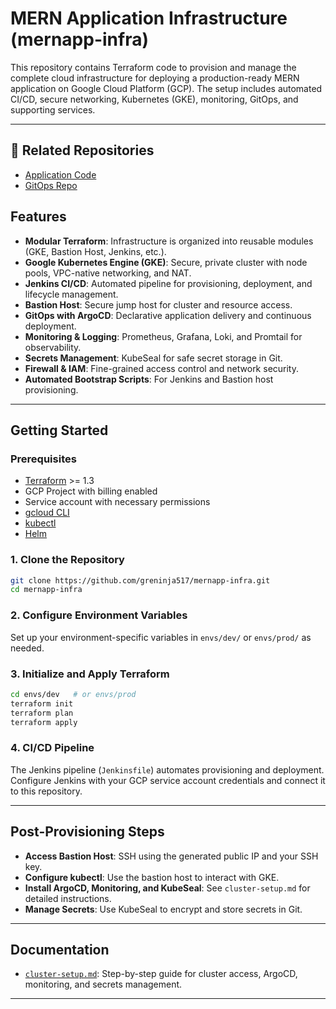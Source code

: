 # MERN Application Infrastructure (mernapp-infra)

This repository contains Terraform code to provision and manage the complete cloud infrastructure for deploying a production-ready MERN application on Google Cloud Platform (GCP). The setup includes automated CI/CD, secure networking, Kubernetes (GKE), monitoring, GitOps, and supporting services.

---

## 🔗 Related Repositories
- [Application Code](https://github.com/greninja517/mernapp-code.git)
- [GitOps Repo](https://github.com/greninja517/mernapp-gitops.git)

## Features

- **Modular Terraform**: Infrastructure is organized into reusable modules (GKE, Bastion Host, Jenkins, etc.).
- **Google Kubernetes Engine (GKE)**: Secure, private cluster with node pools, VPC-native networking, and NAT.
- **Jenkins CI/CD**: Automated pipeline for provisioning, deployment, and lifecycle management.
- **Bastion Host**: Secure jump host for cluster and resource access.
- **GitOps with ArgoCD**: Declarative application delivery and continuous deployment.
- **Monitoring & Logging**: Prometheus, Grafana, Loki, and Promtail for observability.
- **Secrets Management**: KubeSeal for safe secret storage in Git.
- **Firewall & IAM**: Fine-grained access control and network security.
- **Automated Bootstrap Scripts**: For Jenkins and Bastion host provisioning.

---

## Getting Started

### Prerequisites

- [Terraform](https://www.terraform.io/downloads.html) >= 1.3
- GCP Project with billing enabled
- Service account with necessary permissions
- [gcloud CLI](https://cloud.google.com/sdk/docs/install)
- [kubectl](https://kubernetes.io/docs/tasks/tools/)
- [Helm](https://helm.sh/docs/intro/install/)

### 1. Clone the Repository

```bash
git clone https://github.com/greninja517/mernapp-infra.git
cd mernapp-infra
```

### 2. Configure Environment Variables

Set up your environment-specific variables in `envs/dev/` or `envs/prod/` as needed.

### 3. Initialize and Apply Terraform

```bash
cd envs/dev   # or envs/prod
terraform init
terraform plan
terraform apply
```

### 4. CI/CD Pipeline

The Jenkins pipeline (`Jenkinsfile`) automates provisioning and deployment. Configure Jenkins with your GCP service account credentials and connect it to this repository.

---

## Post-Provisioning Steps

- **Access Bastion Host**: SSH using the generated public IP and your SSH key.
- **Configure kubectl**: Use the bastion host to interact with GKE.
- **Install ArgoCD, Monitoring, and KubeSeal**: See `cluster-setup.md` for detailed instructions.
- **Manage Secrets**: Use KubeSeal to encrypt and store secrets in Git.

---

## Documentation

- [`cluster-setup.md`](./cluster-setup.md): Step-by-step guide for cluster access, ArgoCD, monitoring, and secrets management.

---

